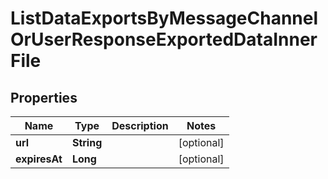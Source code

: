 

# ListDataExportsByMessageChannelOrUserResponseExportedDataInnerFile


## Properties

| Name | Type | Description | Notes |
|------------ | ------------- | ------------- | -------------|
|**url** | **String** |  |  [optional] |
|**expiresAt** | **Long** |  |  [optional] |



